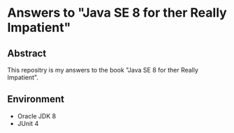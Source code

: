 Answers to "Java SE 8 for ther Really Impatient"
================================================

Abstract
---------

This repositry is my answers to the book "Java SE 8 for ther Really Impatient".


Environment
------------

* Oracle JDK 8
* JUnit 4
